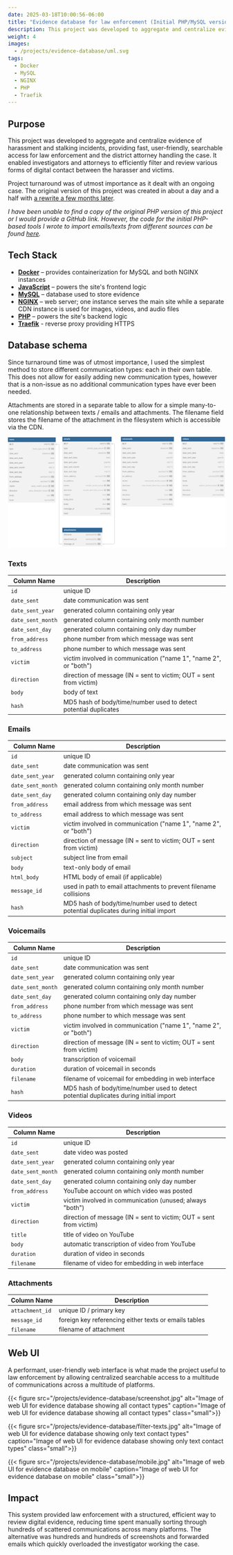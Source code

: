 ```yaml
---
date: 2025-03-18T10:00:56-06:00
title: "Evidence database for law enforcement (Initial PHP/MySQL version)"
description: This project was developed to aggregate and centralize evidence of harassment and stalking incidents, providing fast, user-friendly, searchable access for law enforcement and district attorney.
weight: 4
images:
  - /projects/evidence-database/uml.svg
tags:
  - Docker
  - MySQL
  - NGINX
  - PHP
  - Traefik
---
```

## Purpose

This project was developed to aggregate and centralize evidence of harassment and stalking incidents, providing fast, user-friendly, searchable access for law enforcement and the district attorney handling the case. It enabled investigators and attorneys to efficiently filter and review various forms of digital contact between the harasser and victims.

Project turnaround was of utmost importance as it dealt with an ongoing case. The original version of this project was created in about a day and a half with [a rewrite a few months later](../evidence-database-rewrite/).

*I have been unable to find a copy of the original PHP version of this project or I would provide a GitHub link. However, the code for the initial PHP-based tools I wrote to import emails/texts from different sources can be found [here](https://github.com/jesse-kaufman/evidencedb/tree/main/import_tools).*

## Tech Stack

- [**Docker**](https://www.docker.com) – provides containerization for MySQL and both NGINX instances
- [**JavaScript**](https://www.javascript.com/) – powers the site's frontend logic
- [**MySQL**](https://www.mysql.com) – database used to store evidence
- [**NGINX**](https://nginx.org/) – web server; one instance serves the main site while a separate CDN instance is used for images, videos, and audio files
- [**PHP**](https://www.php.net) – powers the site's backend logic
- [**Traefik**](https://traefik.io/traefik/) - reverse proxy providing HTTPS

## Database schema

Since turnaround time was of utmost importance, I used the simplest method to store different communication types: each in their own table. This does not allow for easily adding new communication types, however that is a non-issue as no additional communication types have ever been needed.

Attachments are stored in a separate table to allow for a simple many-to-one relationship between texts / emails and attachments. The filename field stores the filename of the attachment in the filesystem which is accessible via the CDN.

![UML Diagram of database schema](uml.svg)

### Texts

| Column Name       | Description                                                        |
| ----------------- | ------------------------------------------------------------------ |
| `id`              | unique ID                                                          |
| `date_sent`       | date communication was sent                                        |
| `date_sent_year`  | generated column containing only year                              |
| `date_sent_month` | generated column containing only month number                      |
| `date_sent_day`   | generated column containing only day number                        |
| `from_address`    | phone number from which message was sent                           |
| `to_address`      | phone number to which message was sent                             |
| `victim`          | victim involved in communication ("name 1", "name 2", or "both")   |
| `direction`       | direction of message (IN = sent to victim; OUT = sent from victim) |
| `body`            | body of text                                                       |
| `hash`            | MD5 hash of body/time/number used to detect potential duplicates   |

### Emails

| Column Name       | Description                                                                            |
| ----------------- | -------------------------------------------------------------------------------------- |
| `id`              | unique ID                                                                              |
| `date_sent`       | date communication was sent                                                            |
| `date_sent_year`  | generated column containing only year                                                  |
| `date_sent_month` | generated column containing only month number                                          |
| `date_sent_day`   | generated column containing only day number                                            |
| `from_address`    | email address from which message was sent                                              |
| `to_address`      | email address to which message was sent                                                |
| `victim`          | victim involved in communication ("name 1", "name 2", or "both")                       |
| `direction`       | direction of message (IN = sent to victim; OUT = sent from victim)                     |
| `subject`         | subject line from email                                                                |
| `body`            | text-only body of email                                                                |
| `html_body`       | HTML body of email (if applicable)                                                     |
| `message_id`      | used in path to email attachments to prevent filename collisions                       |
| `hash`            | MD5 hash of body/time/number used to detect potential duplicates during initial import |

### Voicemails

| Column Name       | Description                                                                            |
| ----------------- | -------------------------------------------------------------------------------------- |
| `id`              | unique ID                                                                              |
| `date_sent`       | date communication was sent                                                            |
| `date_sent_year`  | generated column containing only year                                                  |
| `date_sent_month` | generated column containing only month number                                          |
| `date_sent_day`   | generated column containing only day number                                            |
| `from_address`    | phone number from which message was sent                                               |
| `to_address`      | phone number to which message was sent                                                 |
| `victim`          | victim involved in communication ("name 1", "name 2", or "both")                       |
| `direction`       | direction of message (IN = sent to victim; OUT = sent from victim)                     |
| `body`            | transcription of voicemail                                                             |
| `duration`        | duration of voicemail in seconds                                                       |
| `filename`        | filename of voicemail for embedding in web interface                                   |
| `hash`            | MD5 hash of body/time/number used to detect potential duplicates during initial import |

### Videos

| Column Name       | Description                                                        |
| ----------------- | ------------------------------------------------------------------ |
| `id`              | unique ID                                                          |
| `date_sent`       | date video was posted                                              |
| `date_sent_year`  | generated column containing only year                              |
| `date_sent_month` | generated column containing only month number                      |
| `date_sent_day`   | generated column containing only day number                        |
| `from_address`    | YouTube account on which video was posted                          |
| `victim`          | victim involved in communication (unused; always "both")           |
| `direction`       | direction of message (IN = sent to victim; OUT = sent from victim) |
| `title`           | title of video on YouTube                                          |
| `body`            | automatic transcription of video from YouTube                      |
| `duration`        | duration of video in seconds                                       |
| `filename`        | filename of video for embedding in web interface                   |

### Attachments

| Column Name     | Description                                           |
| --------------- | ----------------------------------------------------- |
| `attachment_id` | unique ID / primary key                               |
| `message_id`    | foreign key referencing either texts or emails tables |
| `filename`      | filename of attachment                                |

## Web UI

A performant, user-friendly web interface is what made the project useful to law enforcement by allowing centralized searchable access to a multitude of communications across a multitude of platforms.

{{< figure src="/projects/evidence-database/screenshot.jpg" alt="Image of web UI for evidence database showing all contact types" caption="Image of web UI for evidence database showing all contact types" class="small">}}

{{< figure src="/projects/evidence-database/filter-texts.jpg" alt="Image of web UI for evidence database showing only text contact types" caption="Image of web UI for evidence database showing only text contact types" class="small">}}

{{< figure src="/projects/evidence-database/mobile.jpg" alt="Image of web UI for evidence database on mobile" caption="Image of web UI for evidence database on mobile" class="small">}}

## Impact

This system provided law enforcement with a structured, efficient way to review digital evidence, reducing time spent manually sorting through hundreds of scattered communications across many platforms. The alternative was hundreds and hundreds of screenshots and forwarded emails which quickly overloaded the investigator working the case.
